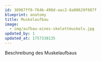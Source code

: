 ```yaml
---
id: 38967ff0-764b-498d-aac2-8a80629f887f
blueprint: anatomy
title: Muskelaufbau
image:
  - img/aufbau-eines-skelettmuskels.jpg
updated_by: 1
updated_at: 1757338135
---
```

Beschreibung des Muskelaufbaus